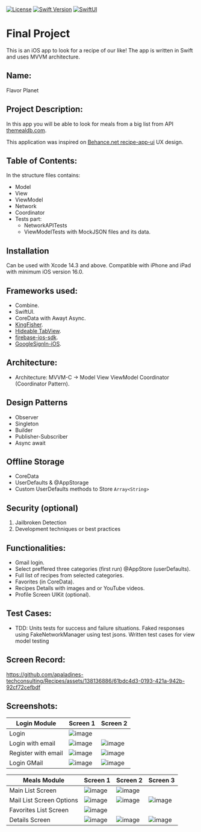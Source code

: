 
[![License][license-image]][license-url] [![Swift Version][swift-image]][swift-url]  [![SwiftUI][swiftUI-image]][swiftUI-url]

[swift-image]:https://img.shields.io/badge/Swift-5.8.1-orange?style=for-the-badge
[swift-url]: https://swift.org/

[license-image]: https://img.shields.io/badge/License-MIT-blue?style=for-the-badge
[license-url]: LICENSE

[SwiftUI-image]: https://img.shields.io/badge/SwiftUI-3.0-orange?style=for-the-badge&logo=swift&logoColor=white
[SwiftUI-url]: https://developer.apple.com/xcode/swiftui/


# Final Project 
This is an iOS app to look for a recipe of our like! The app is written in Swift and uses MVVM architecture.

## Name:
Flavor Planet

## Project Description:
In this app you will be able to look for meals from a big list from API [themealdb.com](https://www.themealdb.com/api.php).

This application was inspired on [Behance.net recipe-app-ui](https://www.behance.net/gallery/176410731/recipe-app-ui?tracking_source=search_projects|recipe+app+design) UX design.

## Table of Contents:
In the structure files contains: 
- Model
- View
- ViewModel
- Network
- Coordinator
- Tests part:
    - NetworkAPITests
    - ViewModelTests with MockJSON files and its data.

## Installation
Can be used with Xcode 14.3 and above. Compatible with iPhone and iPad with minimum iOS version 16.0.

## Frameworks used:
- Combine.
- SwiftUI.
- CoreData with Awayt Async.
- [KingFisher](https://github.com/onevcat/Kingfisher).
- [Hideable TabView](https://gitlab.com/AliMertOzhayta/hidabletabview-swiftui.git).
- [firebase-ios-sdk](https://github.com/firebase/firebase-ios-sdk).
- [GoogleSignIn-iOS](https://github.com/google/GoogleSignIn-iOS).

## Architecture:
- Architecture: MVVM-C -> Model View ViewModel Coordinator (Coordinator Pattern).

## Design Patterns
- Observer
- Singleton
- Builder
- Publisher-Subscriber
- Async await

## Offline Storage
- CoreData
- UserDefaults & @AppStorage
- Custom UserDefaults methods to Store `Array<String>`

## Security (optional)
 1. Jailbroken Detection
 2. Development techniques or best practices

## Functionalities:
- Gmail login.
- Select preffered three categories (first run) @AppStore (userDefaults).
- Full list of recipes from selected categories.
- Favorites (in CoreData).
- Recipes Details with images and or YouTube videos.
- Profile Screen UIKit (optional).

## Test Cases:
 - TDD: Units tests for success and failure situations. Faked responses using FakeNetworkManager using test jsons. Written test cases for view model testing

## Screen Record:

https://github.com/apaladines-techconsulting/Recipes/assets/138136886/61bdc4d3-0193-421a-942b-92cf72cefbdf

## Screenshots:
|Login Module|Screen 1|Screen 2|
|---|---|---|
| Login | ![image](https://github.com/apaladines-techconsulting/Recipes/assets/138136886/2c930ff7-07e3-4bab-93cb-2d61e1214faa) | |
| Login with email | ![image](https://github.com/apaladines-techconsulting/Recipes/assets/138136886/d9c82827-2a2a-40a7-b769-ead2a7229697) | ![image](https://github.com/apaladines-techconsulting/Recipes/assets/138136886/322512d5-7eaf-419f-8890-3afe01ca8ceb) |
| Register with email | ![image](https://github.com/apaladines-techconsulting/Recipes/assets/138136886/431a285f-55b0-4f60-aa5c-ef9089c14a08) | ![image](https://github.com/apaladines-techconsulting/Recipes/assets/138136886/fbf36679-7766-4861-b652-acc32c5c52d2) |
| Login GMail | ![image](https://github.com/apaladines-techconsulting/Recipes/assets/138136886/ad1ba8dc-6697-475a-8c5a-2f1c193407b3) | ![image](https://github.com/apaladines-techconsulting/Recipes/assets/138136886/740d03f0-a95e-452d-8fa0-1f751bcccb69) |

|Meals Module|Screen 1| Screen 2 | Screen 3 |
|---|---|---|---|
| Main List Screen | ![image](https://github.com/apaladines-techconsulting/Recipes/assets/138136886/63f12ffa-45e6-4496-9eff-1b2624921897) | ![image](https://github.com/apaladines-techconsulting/Recipes/assets/138136886/423104cf-3a17-4b08-831f-2c22fa3bf61f) | |
| Mail List Screen Options | ![image](https://github.com/apaladines-techconsulting/Recipes/assets/138136886/b788e92f-1128-4a1f-9f09-54f07a028cda) | ![image](https://github.com/apaladines-techconsulting/Recipes/assets/138136886/0e2cc314-b621-4767-aa6a-55dbd58d36e4) | ![image](https://github.com/apaladines-techconsulting/Recipes/assets/138136886/7dd58b40-fa83-4fcb-9ab7-23effce7a6e7) |
| Favorites List Screen | ![image](https://github.com/apaladines-techconsulting/Recipes/assets/138136886/b8c00f14-18f7-4cf8-86be-a9a364d2d378) | | |
| Details Screen | ![image](https://github.com/apaladines-techconsulting/Recipes/assets/138136886/9d28760a-3f44-49d0-94e0-7d9d5ef932a6) | ![image](https://github.com/apaladines-techconsulting/Recipes/assets/138136886/c3da0bab-37c9-4ed0-9ebf-e176732e50c5) | ![image](https://github.com/apaladines-techconsulting/Recipes/assets/138136886/b9d9a495-3d8e-4e67-9ad8-a6062562a612) |
